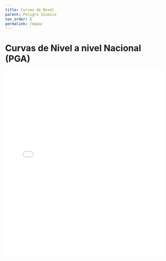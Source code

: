 ```yaml
---
title: Curvas de Nivel
parent: Peligro Sísmico
nav_order: 6
permalink: /mapa/
---
```


# Curvas de Nivel a nivel Nacional (PGA)

<iframe src="../Aceleración en Gals.html" width="100%" height="600" frameborder="0"></iframe>
